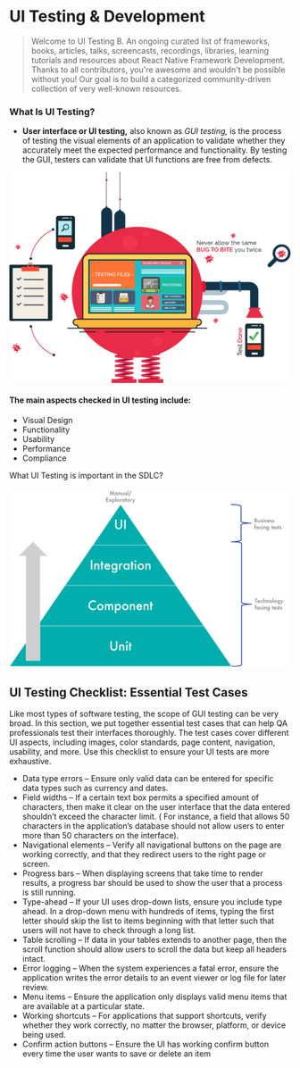 # UI Testing & Development

> Welcome to UI Testing B. An ongoing curated list of frameworks, books, articles, talks, screencasts, recordings, libraries, learning tutorials and resources about React Native Framework Development. Thanks to all contributors, you're awesome and wouldn't be possible without you! Our goal is to build a categorized community-driven collection of very well-known resources.

### What Is UI Testing?
* **User interface or UI testing,** also known as *GUI testing,* is the process of testing the visual elements of an application to validate whether they accurately meet the expected performance and functionality. By testing the GUI, testers can validate that UI functions are free from defects.

![ui-testing](https://github.com/veilair/UI-testing-development/blob/main/img/uitesting_process_op.png)

#### The main aspects checked in UI testing include:

- Visual Design
- Functionality
- Usability
- Performance
- Compliance

What UI Testing is important in the SDLC?

![GUI](https://github.com/veilair/UI-testing-development/blob/main/img/pyramid.png)

## UI Testing Checklist: Essential Test Cases

Like most types of software testing, the scope of GUI testing can be very broad. In this section, we put together essential test cases that can help QA professionals test their interfaces thoroughly. The test cases cover different UI aspects, including images, color standards, page content, navigation, usability, and more. Use this checklist to ensure your UI tests are more exhaustive.

- Data type errors – Ensure only valid data can be entered for specific data types such as currency and dates.
- Field widths – If a certain text box permits a specified amount of characters, then make it clear on the user interface that the data entered shouldn’t exceed the character limit. ( For instance, a field that allows 50 characters in the application’s database should not allow users to enter more than 50 characters on the interface).
- Navigational elements – Verify all navigational buttons on the page are working correctly, and that they redirect users to the right page or screen.
- Progress bars – When displaying screens that take time to render results, a progress bar should be used to show the user that a process is still running.
- Type-ahead – If your UI uses drop-down lists, ensure you include type ahead. In a drop-down menu with hundreds of items, typing the first letter should skip the list to items beginning with that letter such that users will not have to check through a long list.
- Table scrolling – If data in your tables extends to another page, then the scroll function should allow users to scroll the data but keep all headers intact.
- Error logging – When the system experiences a fatal error, ensure the application writes the error details to an event viewer or log file for later review.
- Menu items – Ensure the application only displays valid menu items that are available at a particular state.
- Working shortcuts – For applications that support shortcuts, verify whether they work correctly, no matter the browser, platform, or device being used.
- Confirm action buttons – Ensure the UI has working confirm button every time the user wants to save or delete an item

